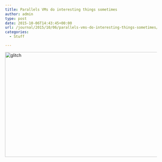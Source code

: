 ```yaml
---
title: Parallels VMs do interesting things sometimes
author: admin
type: post
date: 2015-10-06T14:43:45+00:00
url: /journal/2015/10/06/parallels-vms-do-interesting-things-sometimes/
categories:
  - Stuff

---
```

<img class="alignnone size-medium wp-image-1469217606" src="http://lobban.org/wp-content/uploads/2015/10/glitch-610x346.png" alt="glitch" width="610" height="346" srcset="https://lobban.org/wp-content/uploads/2015/10/glitch-610x346.png 610w, https://lobban.org/wp-content/uploads/2015/10/glitch-1024x581.png 1024w, https://lobban.org/wp-content/uploads/2015/10/glitch.png 1427w" sizes="(max-width: 610px) 100vw, 610px" />